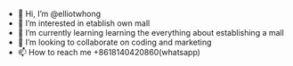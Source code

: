 - 👋 Hi, I’m @elliotwhong
- 👀 I’m interested in etablish own mall
- 🌱 I’m currently learning learning the everything about establishing a mall
- 💞️ I’m looking to collaborate on coding and marketing
- 📫 How to reach me +8618140420860(whatsapp)

<!---
elliotwhong/elliotwhong is a ✨ special ✨ repository because its `README.md` (this file) appears on your GitHub profile.
You can click the Preview link to take a look at your changes.
--->
